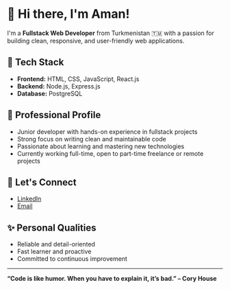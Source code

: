 # 👋 Hi there, I'm Aman!

I'm a **Fullstack Web Developer** from Turkmenistan 🇹🇲 with a passion for building clean, responsive, and user-friendly web applications.

## 🚀 Tech Stack
- **Frontend:** HTML, CSS, JavaScript, React.js
- **Backend:** Node.js, Express.js
- **Database:** PostgreSQL

## 💼 Professional Profile
- Junior developer with hands-on experience in fullstack projects
- Strong focus on writing clean and maintainable code
- Passionate about learning and mastering new technologies
- Currently working full-time, open to part-time freelance or remote projects

## 🔗 Let's Connect
- [LinkedIn](https://www.linkedin.com/in/your-profile)
- [Email](mailto:your-email@example.com)

## ✨ Personal Qualities
- Reliable and detail-oriented
- Fast learner and proactive
- Committed to continuous improvement

---

**“Code is like humor. When you have to explain it, it’s bad.” – Cory House**
